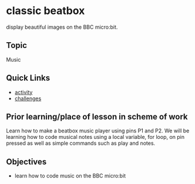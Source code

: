 # classic beatbox 

display beautiful images on the BBC micro:bit.

## Topic

Music

## Quick Links

* [activity](/microbit/lessons/classic-beatbox/activity)
* [challenges](/microbit/lessons/classic-beatbox/challenges)



## Prior learning/place of lesson in scheme of work

Learn how to make a beatbox music player using pins P1 and P2. We will be learning how to code musical notes using a local variable, for loop, on pin pressed as well as simple commands such as play and notes.

## Objectives

* learn how to code music on the BBC micro:bit

